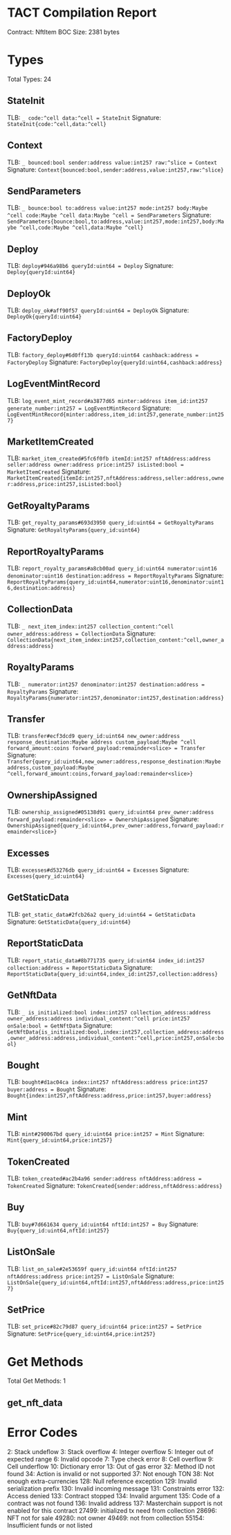 # TACT Compilation Report
Contract: NftItem
BOC Size: 2381 bytes

# Types
Total Types: 24

## StateInit
TLB: `_ code:^cell data:^cell = StateInit`
Signature: `StateInit{code:^cell,data:^cell}`

## Context
TLB: `_ bounced:bool sender:address value:int257 raw:^slice = Context`
Signature: `Context{bounced:bool,sender:address,value:int257,raw:^slice}`

## SendParameters
TLB: `_ bounce:bool to:address value:int257 mode:int257 body:Maybe ^cell code:Maybe ^cell data:Maybe ^cell = SendParameters`
Signature: `SendParameters{bounce:bool,to:address,value:int257,mode:int257,body:Maybe ^cell,code:Maybe ^cell,data:Maybe ^cell}`

## Deploy
TLB: `deploy#946a98b6 queryId:uint64 = Deploy`
Signature: `Deploy{queryId:uint64}`

## DeployOk
TLB: `deploy_ok#aff90f57 queryId:uint64 = DeployOk`
Signature: `DeployOk{queryId:uint64}`

## FactoryDeploy
TLB: `factory_deploy#6d0ff13b queryId:uint64 cashback:address = FactoryDeploy`
Signature: `FactoryDeploy{queryId:uint64,cashback:address}`

## LogEventMintRecord
TLB: `log_event_mint_record#a3877d65 minter:address item_id:int257 generate_number:int257 = LogEventMintRecord`
Signature: `LogEventMintRecord{minter:address,item_id:int257,generate_number:int257}`

## MarketItemCreated
TLB: `market_item_created#5fc6f0fb itemId:int257 nftAddress:address seller:address owner:address price:int257 isListed:bool = MarketItemCreated`
Signature: `MarketItemCreated{itemId:int257,nftAddress:address,seller:address,owner:address,price:int257,isListed:bool}`

## GetRoyaltyParams
TLB: `get_royalty_params#693d3950 query_id:uint64 = GetRoyaltyParams`
Signature: `GetRoyaltyParams{query_id:uint64}`

## ReportRoyaltyParams
TLB: `report_royalty_params#a8cb00ad query_id:uint64 numerator:uint16 denominator:uint16 destination:address = ReportRoyaltyParams`
Signature: `ReportRoyaltyParams{query_id:uint64,numerator:uint16,denominator:uint16,destination:address}`

## CollectionData
TLB: `_ next_item_index:int257 collection_content:^cell owner_address:address = CollectionData`
Signature: `CollectionData{next_item_index:int257,collection_content:^cell,owner_address:address}`

## RoyaltyParams
TLB: `_ numerator:int257 denominator:int257 destination:address = RoyaltyParams`
Signature: `RoyaltyParams{numerator:int257,denominator:int257,destination:address}`

## Transfer
TLB: `transfer#ecf3dcd9 query_id:uint64 new_owner:address response_destination:Maybe address custom_payload:Maybe ^cell forward_amount:coins forward_payload:remainder<slice> = Transfer`
Signature: `Transfer{query_id:uint64,new_owner:address,response_destination:Maybe address,custom_payload:Maybe ^cell,forward_amount:coins,forward_payload:remainder<slice>}`

## OwnershipAssigned
TLB: `ownership_assigned#05138d91 query_id:uint64 prev_owner:address forward_payload:remainder<slice> = OwnershipAssigned`
Signature: `OwnershipAssigned{query_id:uint64,prev_owner:address,forward_payload:remainder<slice>}`

## Excesses
TLB: `excesses#d53276db query_id:uint64 = Excesses`
Signature: `Excesses{query_id:uint64}`

## GetStaticData
TLB: `get_static_data#2fcb26a2 query_id:uint64 = GetStaticData`
Signature: `GetStaticData{query_id:uint64}`

## ReportStaticData
TLB: `report_static_data#8b771735 query_id:uint64 index_id:int257 collection:address = ReportStaticData`
Signature: `ReportStaticData{query_id:uint64,index_id:int257,collection:address}`

## GetNftData
TLB: `_ is_initialized:bool index:int257 collection_address:address owner_address:address individual_content:^cell price:int257 onSale:bool = GetNftData`
Signature: `GetNftData{is_initialized:bool,index:int257,collection_address:address,owner_address:address,individual_content:^cell,price:int257,onSale:bool}`

## Bought
TLB: `bought#d1ac04ca index:int257 nftAddress:address price:int257 buyer:address = Bought`
Signature: `Bought{index:int257,nftAddress:address,price:int257,buyer:address}`

## Mint
TLB: `mint#290067bd query_id:uint64 price:int257 = Mint`
Signature: `Mint{query_id:uint64,price:int257}`

## TokenCreated
TLB: `token_created#ac2b4a96 sender:address nftAddress:address = TokenCreated`
Signature: `TokenCreated{sender:address,nftAddress:address}`

## Buy
TLB: `buy#7d661634 query_id:uint64 nftId:int257 = Buy`
Signature: `Buy{query_id:uint64,nftId:int257}`

## ListOnSale
TLB: `list_on_sale#2e53659f query_id:uint64 nftId:int257 nftAddress:address price:int257 = ListOnSale`
Signature: `ListOnSale{query_id:uint64,nftId:int257,nftAddress:address,price:int257}`

## SetPrice
TLB: `set_price#82c79d87 query_id:uint64 price:int257 = SetPrice`
Signature: `SetPrice{query_id:uint64,price:int257}`

# Get Methods
Total Get Methods: 1

## get_nft_data

# Error Codes
2: Stack undeflow
3: Stack overflow
4: Integer overflow
5: Integer out of expected range
6: Invalid opcode
7: Type check error
8: Cell overflow
9: Cell underflow
10: Dictionary error
13: Out of gas error
32: Method ID not found
34: Action is invalid or not supported
37: Not enough TON
38: Not enough extra-currencies
128: Null reference exception
129: Invalid serialization prefix
130: Invalid incoming message
131: Constraints error
132: Access denied
133: Contract stopped
134: Invalid argument
135: Code of a contract was not found
136: Invalid address
137: Masterchain support is not enabled for this contract
27499: initialized tx need from collection
28696: NFT not for sale
49280: not owner
49469: not from collection
55154: Insufficient funds or not listed